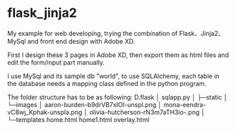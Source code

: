 # flask_jinja2
My example for web developing, trying the combination of Flask、Jinja2、MySql and front end design with Adobe XD.

First I design these 3 pages in Adobe XD, then export them as html files and edit the form/input part manually.

I use MySql and its sample db "world", to use SQLAlchemy, each table in the database needs a mapping class defined in the python 
program.

The folder structure has to be as following:
D.flask
│  sqlapp.py
│
├─static
│  └─images
│          aaron-burden-b9drVB7xIOI-unspl.png
│          mona-eendra-vC8wj_Kphak-unspla.png
│          olivia-hutcherson-rN3m7aTH3io-.png
│
└─templates
        home.html
        home1.html
        overlay.html
